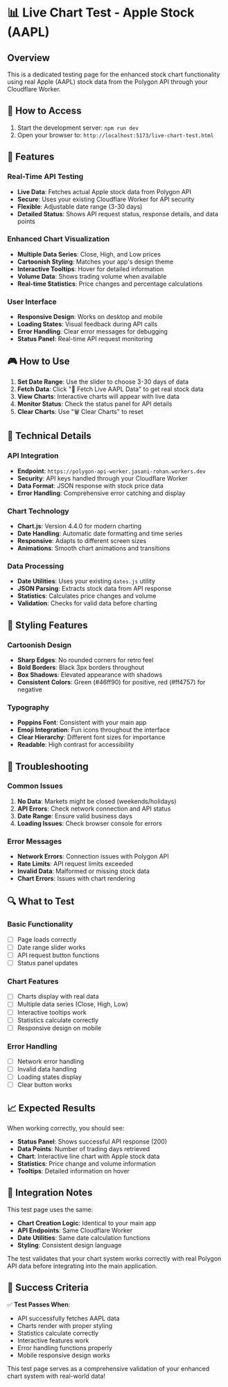 # 📊 Live Chart Test - Apple Stock (AAPL)

## Overview
This is a dedicated testing page for the enhanced stock chart functionality using real Apple (AAPL) stock data from the Polygon API through your Cloudflare Worker.

## 🚀 How to Access
1. Start the development server: `npm run dev`
2. Open your browser to: `http://localhost:5173/live-chart-test.html`

## 🎯 Features

### Real-Time API Testing
- **Live Data**: Fetches actual Apple stock data from Polygon API
- **Secure**: Uses your existing Cloudflare Worker for API security
- **Flexible**: Adjustable date range (3-30 days)
- **Detailed Status**: Shows API request status, response details, and data points

### Enhanced Chart Visualization
- **Multiple Data Series**: Close, High, and Low prices
- **Cartoonish Styling**: Matches your app's design theme
- **Interactive Tooltips**: Hover for detailed information
- **Volume Data**: Shows trading volume when available
- **Real-time Statistics**: Price changes and percentage calculations

### User Interface
- **Responsive Design**: Works on desktop and mobile
- **Loading States**: Visual feedback during API calls
- **Error Handling**: Clear error messages for debugging
- **Status Panel**: Real-time API request monitoring

## 🎮 How to Use

1. **Set Date Range**: Use the slider to choose 3-30 days of data
2. **Fetch Data**: Click "🍎 Fetch Live AAPL Data" to get real stock data
3. **View Charts**: Interactive charts will appear with live data
4. **Monitor Status**: Check the status panel for API details
5. **Clear Charts**: Use "🗑️ Clear Charts" to reset

## 🔧 Technical Details

### API Integration
- **Endpoint**: `https://polygon-api-worker.jasani-rohan.workers.dev`
- **Security**: API keys handled through your Cloudflare Worker
- **Data Format**: JSON response with stock price data
- **Error Handling**: Comprehensive error catching and display

### Chart Technology
- **Chart.js**: Version 4.4.0 for modern charting
- **Date Handling**: Automatic date formatting and time series
- **Responsive**: Adapts to different screen sizes
- **Animations**: Smooth chart animations and transitions

### Data Processing
- **Date Utilities**: Uses your existing `dates.js` utility
- **JSON Parsing**: Extracts stock data from API response
- **Statistics**: Calculates price changes and volume
- **Validation**: Checks for valid data before charting

## 🎨 Styling Features

### Cartoonish Design
- **Sharp Edges**: No rounded corners for retro feel
- **Bold Borders**: Black 3px borders throughout
- **Box Shadows**: Elevated appearance with shadows
- **Consistent Colors**: Green (#46ff90) for positive, red (#ff4757) for negative

### Typography
- **Poppins Font**: Consistent with your main app
- **Emoji Integration**: Fun icons throughout the interface
- **Clear Hierarchy**: Different font sizes for importance
- **Readable**: High contrast for accessibility

## 🐛 Troubleshooting

### Common Issues
1. **No Data**: Markets might be closed (weekends/holidays)
2. **API Errors**: Check network connection and API status
3. **Date Range**: Ensure valid business days
4. **Loading Issues**: Check browser console for errors

### Error Messages
- **Network Errors**: Connection issues with Polygon API
- **Rate Limits**: API request limits exceeded
- **Invalid Data**: Malformed or missing stock data
- **Chart Errors**: Issues with chart rendering

## 🔍 What to Test

### Basic Functionality
- [ ] Page loads correctly
- [ ] Date range slider works
- [ ] API request button functions
- [ ] Status panel updates

### Chart Features
- [ ] Charts display with real data
- [ ] Multiple data series (Close, High, Low)
- [ ] Interactive tooltips work
- [ ] Statistics calculate correctly
- [ ] Responsive design on mobile

### Error Handling
- [ ] Network error handling
- [ ] Invalid data handling
- [ ] Loading states display
- [ ] Clear button works

## 📈 Expected Results

When working correctly, you should see:
- **Status Panel**: Shows successful API response (200)
- **Data Points**: Number of trading days retrieved
- **Chart**: Interactive line chart with Apple stock data
- **Statistics**: Price change and volume information
- **Tooltips**: Detailed information on hover

## 🔗 Integration Notes

This test page uses the same:
- **Chart Creation Logic**: Identical to your main app
- **API Endpoints**: Same Cloudflare Worker
- **Date Utilities**: Same date calculation functions
- **Styling**: Consistent design language

The test validates that your chart system works correctly with real Polygon API data before integrating into the main application.

## 🎯 Success Criteria

✅ **Test Passes When**:
- API successfully fetches AAPL data
- Charts render with proper styling
- Statistics calculate correctly
- Interactive features work
- Error handling functions properly
- Mobile responsive design works

This test page serves as a comprehensive validation of your enhanced chart system with real-world data! 
